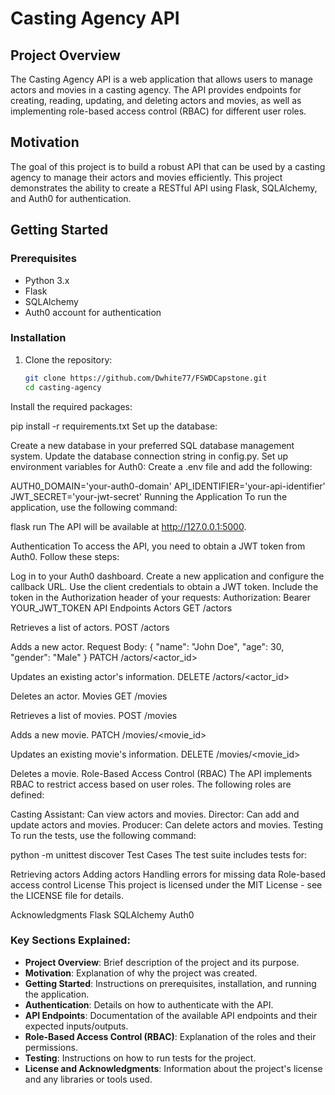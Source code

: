 # Casting Agency API

## Project Overview
The Casting Agency API is a web application that allows users to manage actors and movies in a casting agency. The API provides endpoints for creating, reading, updating, and deleting actors and movies, as well as implementing role-based access control (RBAC) for different user roles.

## Motivation
The goal of this project is to build a robust API that can be used by a casting agency to manage their actors and movies efficiently. This project demonstrates the ability to create a RESTful API using Flask, SQLAlchemy, and Auth0 for authentication.

## Getting Started

### Prerequisites
- Python 3.x
- Flask
- SQLAlchemy
- Auth0 account for authentication

### Installation
1. Clone the repository:
   ```bash
   git clone https://github.com/Dwhite77/FSWDCapstone.git
   cd casting-agency
Install the required packages:

pip install -r requirements.txt
Set up the database:

Create a new database in your preferred SQL database management system.
Update the database connection string in config.py.
Set up environment variables for Auth0: Create a .env file and add the following:

AUTH0_DOMAIN='your-auth0-domain'
API_IDENTIFIER='your-api-identifier'
JWT_SECRET='your-jwt-secret'
Running the Application
To run the application, use the following command:

flask run
The API will be available at http://127.0.0.1:5000.

Authentication
To access the API, you need to obtain a JWT token from Auth0. Follow these steps:

Log in to your Auth0 dashboard.
Create a new application and configure the callback URL.
Use the client credentials to obtain a JWT token.
Include the token in the Authorization header of your requests:
Authorization: Bearer YOUR_JWT_TOKEN
API Endpoints
Actors
GET /actors

Retrieves a list of actors.
POST /actors

Adds a new actor.
Request Body:
{
  "name": "John Doe",
  "age": 30,
  "gender": "Male"
}
PATCH /actors/<actor_id>

Updates an existing actor's information.
DELETE /actors/<actor_id>

Deletes an actor.
Movies
GET /movies

Retrieves a list of movies.
POST /movies

Adds a new movie.
PATCH /movies/<movie_id>

Updates an existing movie's information.
DELETE /movies/<movie_id>

Deletes a movie.
Role-Based Access Control (RBAC)
The API implements RBAC to restrict access based on user roles. The following roles are defined:

Casting Assistant: Can view actors and movies.
Director: Can add and update actors and movies.
Producer: Can delete actors and movies.
Testing
To run the tests, use the following command:

python -m unittest discover
Test Cases
The test suite includes tests for:

Retrieving actors
Adding actors
Handling errors for missing data
Role-based access control
License
This project is licensed under the MIT License - see the LICENSE file for details.

Acknowledgments
Flask
SQLAlchemy
Auth0

### Key Sections Explained:
- **Project Overview**: Brief description of the project and its purpose.
- **Motivation**: Explanation of why the project was created.
- **Getting Started**: Instructions on prerequisites, installation, and running the application.
- **Authentication**: Details on how to authenticate with the API.
- **API Endpoints**: Documentation of the available API endpoints and their expected inputs/outputs.
- **Role-Based Access Control (RBAC)**: Explanation of the roles and their permissions.
- **Testing**: Instructions on how to run tests for the project.
- **License and Acknowledgments**: Information about the project's license and any libraries or tools used.